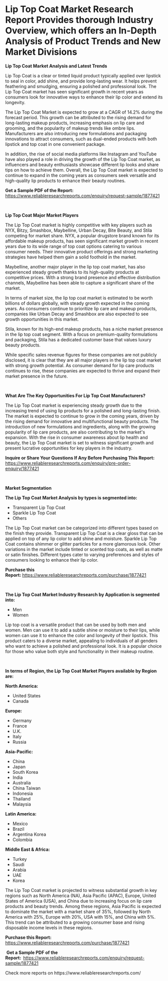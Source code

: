 <p><h1>Lip Top Coat Market Research Report Provides thorough Industry Overview, which offers an In-Depth Analysis of Product Trends and New Market Divisions</h1></p><p><strong>Lip Top Coat Market Analysis and Latest Trends</strong></p>
<p><p>Lip Top Coat is a clear or tinted liquid product typically applied over lipstick to seal in color, add shine, and provide long-lasting wear. It helps prevent feathering and smudging, ensuring a polished and professional look. The Lip Top Coat market has seen significant growth in recent years as consumers look for innovative ways to enhance their lip color and extend its longevity.</p><p>The Lip Top Coat Market is expected to grow at a CAGR of 14.2% during the forecast period. This growth can be attributed to the rising demand for long-lasting makeup products, increasing emphasis on lip care and grooming, and the popularity of makeup trends like ombre lips. Manufacturers are also introducing new formulations and packaging innovations to attract consumers, such as dual-ended products with both lipstick and top coat in one convenient package.</p><p>In addition, the rise of social media platforms like Instagram and YouTube have also played a role in driving the growth of the Lip Top Coat market, as influencers and beauty enthusiasts showcase different lip looks and share tips on how to achieve them. Overall, the Lip Top Coat market is expected to continue to expand in the coming years as consumers seek versatile and high-quality lip products to enhance their beauty routines.</p></p>
<p><strong>Get a Sample PDF of the Report:&nbsp;</strong> <a href="https://www.reliableresearchreports.com/enquiry/request-sample/1877421">https://www.reliableresearchreports.com/enquiry/request-sample/1877421</a></p>
<p>&nbsp;</p>
<p><strong>Lip Top Coat Major Market Players</strong></p>
<p><p>The Lip Top Coat market is highly competitive with key players such as NYX, Bitzy, Smashbox, Maybelline, Urban Decay, Bite Beauty, and Stila competing for market share. NYX, a popular drugstore brand known for its affordable makeup products, has seen significant market growth in recent years due to its wide range of top coat options catering to various consumer needs. Their innovative product offerings and strong marketing strategies have helped them gain a solid foothold in the market.</p><p>Maybelline, another major player in the lip top coat market, has also experienced steady growth thanks to its high-quality products at competitive prices. With a strong brand presence and effective distribution channels, Maybelline has been able to capture a significant share of the market.</p><p>In terms of market size, the lip top coat market is estimated to be worth billions of dollars globally, with steady growth expected in the coming years. As consumers continue to prioritize lip care and makeup products, companies like Urban Decay and Smashbox are also expected to see growth opportunities in this market.</p><p>Stila, known for its high-end makeup products, has a niche market presence in the lip top coat segment. With a focus on premium-quality formulations and packaging, Stila has a dedicated customer base that values luxury beauty products.</p><p>While specific sales revenue figures for these companies are not publicly disclosed, it is clear that they are all major players in the lip top coat market with strong growth potential. As consumer demand for lip care products continues to rise, these companies are expected to thrive and expand their market presence in the future.</p></p>
<p>&nbsp;</p>
<p><strong>What Are The Key Opportunities For Lip Top Coat Manufacturers?</strong></p>
<p><p>The Lip Top Coat market is experiencing steady growth due to the increasing trend of using lip products for a polished and long-lasting finish. The market is expected to continue to grow in the coming years, driven by the rising demand for innovative and multifunctional beauty products. The introduction of new formulations and ingredients, along with the growing popularity of lip care products, are also contributing to the market's expansion. With the rise in consumer awareness about lip health and beauty, the Lip Top Coat market is set to witness significant growth and present lucrative opportunities for key players in the industry.</p></p>
<p><strong>Inquire or Share Your Questions If Any Before Purchasing This Report:</strong> <a href="https://www.reliableresearchreports.com/enquiry/pre-order-enquiry/1877421">https://www.reliableresearchreports.com/enquiry/pre-order-enquiry/1877421</a></p>
<p>&nbsp;</p>
<p><strong>Market Segmentation</strong></p>
<p><strong>The Lip Top Coat Market Analysis by types is segmented into:</strong></p>
<p><ul><li>Transparent Lip Top Coat</li><li>Sparkle Lip Top Coat</li><li>Others</li></ul></p>
<p><p>The Lip Top Coat market can be categorized into different types based on the finish they provide. Transparent Lip Top Coat is a clear gloss that can be applied on top of any lip color to add shine and moisture. Sparkle Lip Top Coat contains shimmer or glitter particles for a more glamorous look. Other variations in the market include tinted or scented top coats, as well as matte or satin finishes. Different types cater to varying preferences and styles of consumers looking to enhance their lip color.</p></p>
<p><strong>Purchase this Report:&nbsp;</strong><a href="https://www.reliableresearchreports.com/purchase/1877421">https://www.reliableresearchreports.com/purchase/1877421</a></p>
<p>&nbsp;</p>
<p><strong>The Lip Top Coat Market Industry Research by Application is segmented into:</strong></p>
<p><ul><li>Men</li><li>Women</li></ul></p>
<p><p>Lip top coat is a versatile product that can be used by both men and women. Men can use it to add a subtle shine or moisture to their lips, while women can use it to enhance the color and longevity of their lipstick. This product caters to a diverse market, appealing to individuals of all genders who want to achieve a polished and professional look. It is a popular choice for those who value both style and functionality in their makeup routine.</p></p>
<p>&nbsp;</p>
<p><strong>In terms of Region, the Lip Top Coat Market Players available by Region are:</strong></p>
<p>
    <p> <strong> North America: </strong>
        <ul>
            <li>United States</li>
            <li>Canada</li>
        </ul>
        </p> 
    <p> <strong> Europe: </strong>
        <ul>
            <li>Germany</li>
            <li>France</li>
            <li>U.K.</li>
            <li>Italy</li>
            <li>Russia</li>
        </ul>
        </p> 
    <p> <strong> Asia-Pacific: </strong>
        <ul>
            <li>China</li>
            <li>Japan</li>
            <li>South Korea</li>
            <li>India</li>
            <li>Australia</li>
            <li>China Taiwan</li>
            <li>Indonesia</li>
            <li>Thailand</li>
            <li>Malaysia</li>
        </ul>
        </p> 
    <p> <strong> Latin America: </strong>
        <ul>
            <li>Mexico</li>
            <li>Brazil</li>
            <li>Argentina Korea</li>
            <li>Colombia</li>
        </ul>
        </p> 
    <p> <strong> Middle East & Africa: </strong>
        <ul>
            <li>Turkey</li>
            <li>Saudi</li>
            <li>Arabia</li>
            <li>UAE</li>
            <li>Korea</li>
        </ul>
    </p>
    </p>
<p><p>The Lip Top Coat market is projected to witness substantial growth in key regions such as North America (NA), Asia Pacific (APAC), Europe, United States of America (USA), and China due to increasing focus on lip care products and beauty trends. Among these regions, Asia Pacific is expected to dominate the market with a market share of 35%, followed by North America with 25%, Europe with 20%, USA with 15%, and China with 5%. This trend can be attributed to a growing consumer base and rising disposable income levels in these regions.</p></p>
<p><strong>Purchase this Report: </strong><a href="https://www.reliableresearchreports.com/purchase/1877421">https://www.reliableresearchreports.com/purchase/1877421</a></p>
<p>&nbsp;<strong>Get a Sample PDF of the Report:&nbsp;&nbsp;</strong><a href="https://www.reliableresearchreports.com/enquiry/request-sample/1877421">https://www.reliableresearchreports.com/enquiry/request-sample/1877421</a></p>
<p><strong></strong></p>
<p>Check more reports on https://www.reliableresearchreports.com/</p>